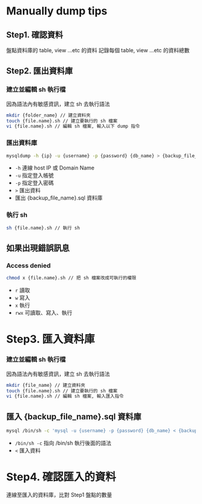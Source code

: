 # Manually dump tips

## Step1. 確認資料

盤點資料庫的 table, view ...etc 的資料
記錄每個 table, view ...etc 的資料總數

## Step2. 匯出資料庫

### 建立並編輯 sh 執行檔

因為語法內有敏感資訊，建立 sh 去執行語法

```sh
mkdir {folder_name} // 建立資料夾
touch {file.name}.sh // 建立要執行的 sh 檔案
vi {file.name}.sh // 編輯 sh 檔案, 輸入以下 dump 指令
```

### 匯出資料庫

```sh
mysqldump -h {ip} -u {username} -p {password} {db_name} > {backup_file_name}.sql
```

-   `-h` 連線 host IP 或 Domain Name
-   `-u` 指定登入帳號
-   `-p` 指定登入密碼
-   `>` 匯出資料
-   匯出 {backup_file_name}.sql 資料庫

### 執行 sh

```sh
sh {file.name}.sh // 執行 sh
```

## 如果出現錯誤訊息

### Access denied

```sh
chmod x {file.name}.sh // 把 sh 檔案改成可執行的權限
```

-   `r` 讀取
-   `w` 寫入
-   `x` 執行
-   `rwx` 可讀取、寫入、執行

# Step3. 匯入資料庫

### 建立並編輯 sh 執行檔

因為語法內有敏感資訊，建立 sh 去執行語法

```sh
mkdir {file_name} // 建立資料夾
touch {file.name}.sh // 建立要執行的 sh 檔案
vi {file.name}.sh // 編輯 sh 檔案, 輸入匯入指令
```

## 匯入 {backup_file_name}.sql 資料庫

```sh
mysql /bin/sh -c 'mysql -u {username} -p {password} {db_name} < {backup_file_name}.sql'
```

-   `/bin/sh -c` 指向 /bin/sh 執行後面的語法
-   `<` 匯入資料

# Step4. 確認匯入的資料

連線至匯入的資料庫，比對 Step1 盤點的數量
